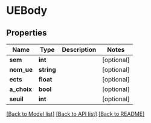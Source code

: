 # UEBody

## Properties
Name | Type | Description | Notes
------------ | ------------- | ------------- | -------------
**sem** | **int** |  | [optional] 
**nom_ue** | **string** |  | [optional] 
**ects** | **float** |  | [optional] 
**a_choix** | **bool** |  | [optional] 
**seuil** | **int** |  | [optional] 

[[Back to Model list]](../README.md#documentation-for-models) [[Back to API list]](../README.md#documentation-for-api-endpoints) [[Back to README]](../README.md)


